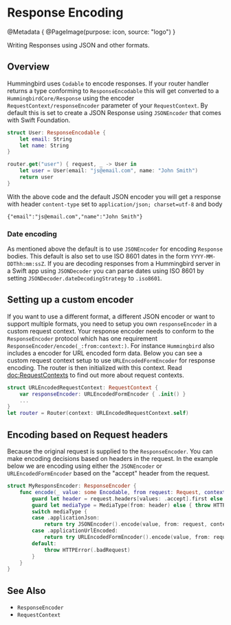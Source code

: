 # Response Encoding

@Metadata {
    @PageImage(purpose: icon, source: "logo")
}

Writing Responses using JSON and other formats.

## Overview

Hummingbird uses `Codable` to encode responses. If your router handler returns a type conforming to ``ResponseEncodable`` this will get converted to a ``HummingbirdCore/Response`` using the encoder ``RequestContext/responseEncoder`` parameter of your ``RequestContext``. By default this is set to create a JSON Response using `JSONEncoder` that comes with Swift Foundation.

```swift
struct User: ResponseEncodable {
    let email: String
    let name: String
}

router.get("user") { request, _ -> User in
    let user = User(email: "js@email.com", name: "John Smith")
    return user
}
```
 With the above code and the default JSON encoder you will get a response with header `content-type` set to `application/json; charset=utf-8` and body 
 ```jsonb
 {"email":"js@email.com","name":"John Smith"}
 ```

### Date encoding

As mentioned above the default is to use `JSONEncoder` for encoding `Response` bodies. This default is also set to use ISO 8601 dates in the form `YYYY-MM-DDThh:mm:ssZ`. If you are decoding responses from a Hummingbird server in a Swift app using `JSONDecoder` you can parse dates using ISO 8601 by setting `JSONDecoder.dateDecodingStrategy` to `.iso8601`.

## Setting up a custom encoder

If you want to use a different format, a different JSON encoder or want to support multiple formats, you need to setup you own `responseEncoder` in a custom request context. Your response encoder needs to conform to the `ResponseEncoder` protocol which has one requirement ``ResponseEncoder/encode(_:from:context:)``. For instance `Hummingbird` also includes a encoder for URL encoded form data. Below you can see a custom request context setup to use ``URLEncodedFormEncoder`` for response encoding. The router is then initialized with this context. Read <doc:RequestContexts> to find out more about request contexts. 

```swift
struct URLEncodedRequestContext: RequestContext {
    var responseEncoder: URLEncodedFormEncoder { .init() }
    ...
}
let router = Router(context: URLEncodedRequestContext.self)
```

## Encoding based on Request headers

Because the original request is supplied to the `ResponseEncoder`. You can make encoding decisions based on headers in the request. In the example below we are encoding using either the `JSONEncoder` or `URLEncodedFormEncoder` based on the "accept" header from the request.

```swift
struct MyResponsEncoder: ResponseEncoder {
    func encode(_ value: some Encodable, from request: Request, context: some RequestContext) throws -> Response {
        guard let header = request.headers[values: .accept].first else { throw HTTPError(.badRequest) }
        guard let mediaType = MediaType(from: header) else { throw HTTPError(.badRequest) }
        switch mediaType {
        case .applicationJson:
            return try JSONEncoder().encode(value, from: request, context: context)
        case .applicationUrlEncoded:
            return try URLEncodedFormEncoder().encode(value, from: request, context: context)
        default:
            throw HTTPError(.badRequest)
        }
    }
}
```

## See Also 

- ``ResponseEncoder``
- ``RequestContext``
